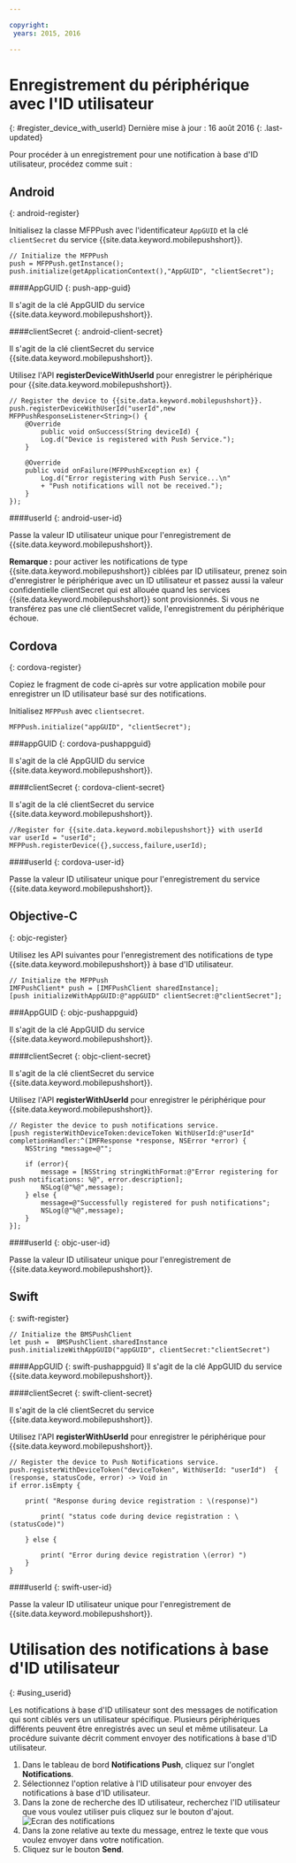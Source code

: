 ```yaml
---

copyright:
 years: 2015, 2016

---
```



# Enregistrement du périphérique avec l'ID utilisateur
{: #register_device_with_userId}
Dernière mise à jour : 16 août 2016
{: .last-updated}

Pour procéder à un enregistrement pour une notification à base d'ID utilisateur, procédez comme suit :

## Android
{: android-register}
 
Initialisez la classe MFPPush avec l'identificateur `AppGUID` et la clé `clientSecret` du service {{site.data.keyword.mobilepushshort}}.

```
// Initialize the MFPPush
push = MFPPush.getInstance();
push.initialize(getApplicationContext(),"AppGUID", "clientSecret");
```

####AppGUID
{: push-app-guid}

Il s'agit de la clé AppGUID du service {{site.data.keyword.mobilepushshort}}.

####clientSecret
{: android-client-secret}

Il s'agit de la clé clientSecret du service {{site.data.keyword.mobilepushshort}}.

Utilisez l'API **registerDeviceWithUserId** pour enregistrer le périphérique pour {{site.data.keyword.mobilepushshort}}.

```
// Register the device to {{site.data.keyword.mobilepushshort}}.
push.registerDeviceWithUserId("userId",new MFPPushResponseListener<String>() {
    @Override
	    public void onSuccess(String deviceId) {
        Log.d("Device is registered with Push Service.");
    }

    @Override
    public void onFailure(MFPPushException ex) {
        Log.d("Error registering with Push Service...\n"
        + "Push notifications will not be received.");
    }
});
```

####userId
{: android-user-id}

Passe la valeur ID utilisateur unique pour l'enregistrement de {{site.data.keyword.mobilepushshort}}.

**Remarque :** pour activer les notifications de type {{site.data.keyword.mobilepushshort}} ciblées par ID utilisateur, prenez soin d'enregistrer le périphérique avec un ID utilisateur et passez aussi la valeur confidentielle clientSecret qui est allouée quand les services {{site.data.keyword.mobilepushshort}} sont provisionnés. Si vous ne transférez pas une clé clientSecret valide, l'enregistrement du périphérique échoue.


## Cordova
{: cordova-register}

Copiez le fragment de code ci-après sur votre application mobile pour enregistrer un ID utilisateur basé sur des notifications.

Initialisez `MFPPush` avec `clientsecret`. 

```
MFPPush.initialize("appGUID", "clientSecret");
```

###appGUID 
{: cordova-pushappguid}

Il s'agit de la clé AppGUID du service {{site.data.keyword.mobilepushshort}}. 

####clientSecret 
{: cordova-client-secret}

Il s'agit de la clé clientSecret du service {{site.data.keyword.mobilepushshort}}.

```
//Register for {{site.data.keyword.mobilepushshort}} with userId
var userId = "userId";
MFPPush.registerDevice({},success,failure,userId); 
```
####userId
{: cordova-user-id}

Passe la valeur ID utilisateur unique pour l'enregistrement du service {{site.data.keyword.mobilepushshort}}.


## Objective-C
{: objc-register}

Utilisez les API suivantes pour l'enregistrement des notifications de type {{site.data.keyword.mobilepushshort}} à base d'ID utilisateur.

```
// Initialize the MFPPush
IMFPushClient* push = [IMFPushClient sharedInstance];
[push initializeWithAppGUID:@"appGUID" clientSecret:@"clientSecret"]; 
```
###AppGUID 
{: objc-pushappguid}

Il s'agit de la clé AppGUID du service {{site.data.keyword.mobilepushshort}}.

####clientSecret
{: objc-client-secret}

Il s'agit de la clé clientSecret du service {{site.data.keyword.mobilepushshort}}.

Utilisez l'API **registerWithUserId** pour enregistrer le périphérique pour {{site.data.keyword.mobilepushshort}}.

```
// Register the device to push notifications service.
[push registerWithDeviceToken:deviceToken WithUserId:@"userId" completionHandler:^(IMFResponse *response, NSError *error) {
    NSString *message=@"";
    
	if (error){
        message = [NSString stringWithFormat:@"Error registering for push notifications: %@", error.description];
        NSLog(@"%@",message);
    } else {
        message=@"Successfully registered for push notifications";
        NSLog(@"%@",message);
    }
}];
```


####userId 
{: objc-user-id}

Passe la valeur ID utilisateur unique pour l'enregistrement de {{site.data.keyword.mobilepushshort}}.

## Swift
{: swift-register}

```
// Initialize the BMSPushClient
let push =  BMSPushClient.sharedInstance
push.initializeWithAppGUID("appGUID", clientSecret:"clientSecret")
```

####AppGUID 
{: swift-pushappguid}
Il s'agit de la clé AppGUID du service {{site.data.keyword.mobilepushshort}}.

####clientSecret
{: swift-client-secret} 

Il s'agit de la clé clientSecret du service {{site.data.keyword.mobilepushshort}}.

Utilisez l'API **registerWithUserId** pour enregistrer le périphérique pour {{site.data.keyword.mobilepushshort}}.

```
// Register the device to Push Notifications service.
push.registerWithDeviceToken("deviceToken", WithUserId: "userId")  { (response, statusCode, error) -> Void in
if error.isEmpty {

    print( "Response during device registration : \(response)")

        print( "status code during device registration : \(statusCode)")

    } else {

        print( "Error during device registration \(error) ")
    }
}
```

####userId 
{: swift-user-id}

Passe la valeur ID utilisateur unique pour l'enregistrement de {{site.data.keyword.mobilepushshort}}.


# Utilisation des notifications à base d'ID utilisateur
{: #using_userid}


Les notifications à base d'ID utilisateur sont des messages de notification qui sont ciblés vers un utilisateur spécifique. Plusieurs périphériques différents peuvent être enregistrés avec un seul et même utilisateur. La procédure suivante décrit comment envoyer des notifications à base d'ID utilisateur. 

1. Dans le tableau de bord **Notifications Push**, cliquez sur l'onglet **Notifications**.
1. Sélectionnez l'option relative à l'ID utilisateur pour envoyer des notifications à base d'ID utilisateur.
1. Dans la zone de recherche des ID utilisateur, recherchez l'ID utilisateur que vous voulez utiliser puis cliquez sur le bouton d'ajout.![Ecran des notifications](images/user_notification.jpg)
1. Dans la zone relative au texte du message, entrez le texte que vous voulez envoyer dans votre notification.
1. Cliquez sur le bouton **Send**.
